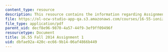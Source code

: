 ```yaml
---
content_type: resource
description: This resource contains the information regarding Assignment 1.
file: https://ol-ocw-studio-app-qa.s3.amazonaws.com/courses/16-55-ionized-gases-fall-2014/dbfae92a420cec669b1406af4866b449_MIT16_55F14_Assignment1.pdf
file_type: application/pdf
parent_uid: decf8e96-9870-4a57-44f9-3ef9ff09496f
resourcetype: Document
title: 16.55 Fall 2014 Assignment 1
uid: dbfae92a-420c-ec66-9b14-06af4866b449
---
```

